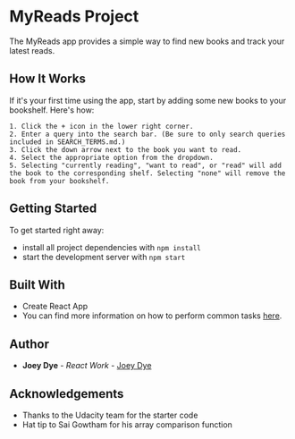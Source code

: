 # MyReads Project

The MyReads app provides a simple way to find new books and track your latest reads.

## How It Works

If it's your first time using the app, start by adding some new books to your bookshelf. Here's how:

    1. Click the + icon in the lower right corner.
    2. Enter a query into the search bar. (Be sure to only search queries included in SEARCH_TERMS.md.)
    3. Click the down arrow next to the book you want to read.
    4. Select the appropriate option from the dropdown.
    5. Selecting "currently reading", "want to read", or "read" will add the book to the corresponding shelf. Selecting "none" will remove the book from your bookshelf.

## Getting Started

To get started right away:

- install all project dependencies with `npm install`
- start the development server with `npm start`

## Built With

- Create React App
- You can find more information on how to perform common tasks [here](https://github.com/facebookincubator/create-react-app/blob/master/packages/react-scripts/template/README.md).

## Author

- **Joey Dye** - _React Work_ - [Joey Dye](http://joeydye.com)

## Acknowledgements

- Thanks to the Udacity team for the starter code
- Hat tip to Sai Gowtham for his array comparison function
